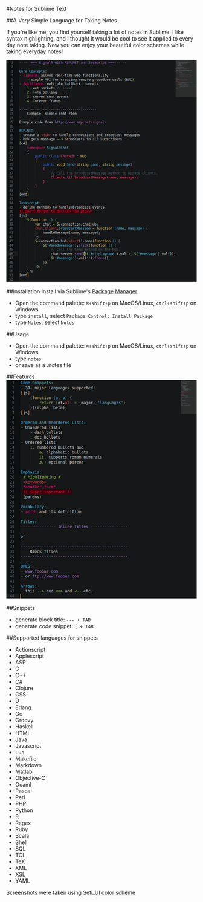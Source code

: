 #Notes for Sublime Text

##A _Very_ Simple Language for Taking Notes

If you're like me, you find yourself taking a lot of notes in Sublime. I like syntax highlighting, and I thought it would be cool to see it applied to every day note taking.
Now you can enjoy your beautiful color schemes while taking everyday notes!

![alt tag](docs/img/notes-signalr-example.png?raw=true)

##Installation
Install via Sublime's [Package Manager](https://sublime.wbond.net/installation).
- Open the command palette: `⌘+shift+p` on MacOS/Linux, `ctrl+shift+p` on Windows
- type `install`, select `Package Control: Install Package`
- type `Notes`, select `Notes`

##Usage
- Open the command palette: `⌘+shift+p` on MacOS/Linux, `ctrl+shift+p` on Windows
- type `notes`
- or save as a .notes file

##Features
![alt tag](docs/img/notes-quicklook.png?raw=true)

##Snippets
- generate block title: `--- + TAB`
- generate code snippet: `[ + TAB`

##Supported languages for snippets
- Actionscript
- Applescript
- ASP
- C
- C++
- C#
- Clojure
- CSS
- D
- Erlang
- Go
- Groovy
- Haskell
- HTML
- Java
- Javascript
- Lua
- Makefile
- Markdown
- Matlab
- Objective-C
- Ocaml
- Pascal
- Perl
- PHP
- Python
- R
- Regex
- Ruby
- Scala
- Shell
- SQL
- TCL
- TeX
- XML
- XSL
- YAML

Screenshots were taken using [Seti_UI color scheme](https://packagecontrol.io/packages/Seti_UI)
